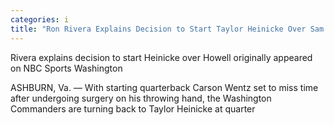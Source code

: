 ```yaml
---
categories: i
title: "Ron Rivera Explains Decision to Start Taylor Heinicke Over Sam Howell"
---
```




Rivera explains decision to start Heinicke over Howell originally appeared on NBC Sports Washington

ASHBURN, Va. &#8212; With starting quarterback Carson Wentz set to miss time after undergoing surgery on his throwing hand, the Washington Commanders are turning back to Taylor Heinicke at quarter